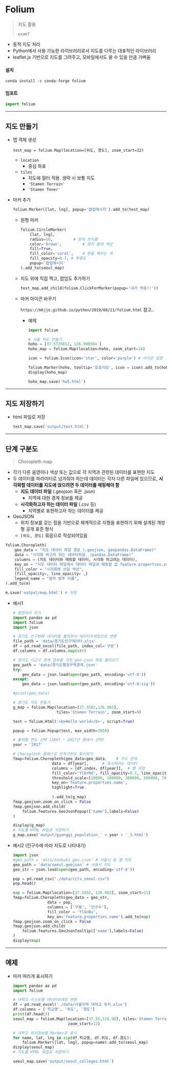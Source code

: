 # Folium

> 지도 활용
>
> `exam7`

* 동적 지도 처리
* Python에서 사용 가능한 라이브러리로서 지도를 다루는 대표적인 라이브러리
* leaflet.js 기반으로 지도를 그려주고, 모바일에서도 쓸 수 있을 만큼 가벼움

#### 설치

```shell
conda install -c conda-forge folium
```

#### 임포트

```python
import folium
```



---



## 지도 만들기

* 맵 객체 생성

  ```
  test_map = folium.Map(location=[위도, 경도], zoom_start=12)
  ```
  * `location`
    * 중심 좌표
  * `tiles`
    * 지도에 필터 적용. 생략 시 보통 지도
    * `'Stamen Terrain'`
    * `'Stamen Toner'`

* 마커 추가

  ```python
  folium.Marker([lat, lng], popup='팝업메시지').add_to(test_map)
  ```

  * 원형 마커

    ```python
    folium.CircleMarker(
    	[lat, lng],
    	radius=10,         # 원의 반지름
        color='brown',         # 원의 둘레 색상
        fill=True,
        fill_color='coral',    # 원을 채우는 색
        fill_opacity=0.7, # 투명도    
        popup='팝업메시지'
    ).add_to(seoul_map)
    ```

  * 지도 위에 직접 찍고, 팝업도 추가하기

    ```python
    test_map.add_child(folium.ClickForMarker(popup='내가 찍음!!'))
    ```

  * 마커 아이콘 바꾸기
  
    `https://mkjjo.github.io/python/2019/08/11/folium.html` 참고..
  
    * 예제
  
      ```python
      import folium
      
      # 서울 지도 만들기
      hoho = [37.5729812, 126.990504 ]
      hoho_map = folium.Map(location=hoho, zoom_start=16)
      
      icon = folium.Icon(icon='star', color='purple') # 아이콘 설정
      
      folium.Marker(hoho, tooltip='호호식당', icon = icon).add_to(hoho_map)
      display(hoho_map)
      
      hoho_map.save('hw5.html')
      ```
  
      

---



## 지도 저장하기

* html 파일로 저장

  ```python
  test_map.save('output/test.html')
  ```

  

---



## 단계 구분도

> Choropleth map

* 각기 다른 음영이나 색상 또는 값으로 각 지역과 관련된 데이터를 표현한 지도
* 두 데이터를 파라미터로 넘겨줘야 하는데 데이터는 각자 다른 파일에 있으므로, **시각화할 데이터를 지도에 얹으려면 두 데이터를 매핑해야 함**
  * **지도 데이터 파일** (.geojson 혹은 .json)
    * 지역에 대한 경계 정보를 제공
  * **시각화하고자 하는 데이터 파일** (.csv 등)
    * 지역별로 표현하고자 하는 데이터를 제공
* GeoJSON
  * 위치 정보를 갖는 점을 기반으로 체계적으로 지형을 표현하기 위해 설계된 개방형 공개 표준 형식
  * `[위도, 경도]` 묶음으로 작성되어있음

```python
folium.Choropleth(
	geo_data = "지도 데이터 파일 경로 (.geojson, geopandas.DataFrame)"
	data = "시각화 하고자 하는 데이터파일. (pandas.DataFrame)"
	columns = (지도 데이터와 매핑할 데이터, 시각화 하고려는 데이터),
	key_on = "지도 데이터 파일에서 데이터 파일과 매핑할 값 feature.properties.xxx",
	fill_color = "시각화에 쓰일 색상",
	[fill_opacity=, line_opacity= ,]
	legend_name = "칼라 범주 이름",
).add_to(m)
```

```python
m.save('output/map.html') # 저장
```



* 예시1

  ```python
  # 팝업처리 추가
  import pandas as pd
  import folium
  import json
  
  # 경기도 인구변화 데이터를 불러와서 데이터프레임으로 변환
  file_path = 'data/경기도인구데이터.xlsx'
  df = pd.read_excel(file_path, index_col='구분')  
  df.columns = df.columns.map(str)
  
  # 경기도 시군구 경계 정보를 가진 geo-json 파일 불러오기
  geo_path = 'data/경기도행정구역경계.json'
  try:
      geo_data = json.load(open(geo_path, encoding='utf-8'))
  except:
      geo_data = json.load(open(geo_path, encoding='utf-8-sig'))
  
  #print(geo_data)
  
  # 경기도 지도 만들기
  g_map = folium.Map(location=[37.5502,126.982], 
                     tiles='Stamen Terrain', zoom_start=9)
  
  test = folium.Html('<b>Hello world</b>', script=True)
  
  popup = folium.Popup(test, max_width=2650)
  
  # 출력할 연도 선택 (2007 ~ 2017년 중에서 선택)
  year = '2017'  
  
  # Choropleth 클래스로 단계구분도 표시하기
  fmap=folium.Choropleth(geo_data=geo_data,    # 지도 경계
                   data = df[year],      # 표시하려는 데이터
                   columns = [df.index, df[year]],  # 열 지정
                   fill_color='YlOrRd', fill_opacity=0.7, line_opacity=0.3,
                   threshold_scale=[10000, 100000, 300000, 500000, 700000],               
                   key_on='feature.properties.name',
                   highlight=True
                   
                   ).add_to(g_map)
  fmap.geojson.zoom_on_click = False
  fmap.geojson.add_child(
      folium.features.GeoJsonPopup(['name'],labels=False)
  )
  
  display(g_map)
  # 지도를 HTML 파일로 저장하기
  g_map.save('output/gyonggi_population_' + year + '_3.html')
  
  ```

* 예시2 (인구수에 따라 지도로 나타내기)

  ```python
  import json
  #geo_path = 'data/hankuk1_geo.json' # 서울시 동 별 지도
  geo_path = 'data/seoul.geojson' # 서울시 지도
  geo_str = json.load(open(geo_path, encoding='utf-8'))
  
  pop = pd.read_csv("./data/cctv_seoul.csv")
  pop.head()
  ```

  ```python
  map = folium.Map(location=[37.5502, 126.982], zoom_start=11)
  fmap=folium.Choropleth(geo_data = geo_str,
                 data = pop,
                 columns = ['구별', '인구수'],
                 fill_color = 'YlGnBu',
                 key_on='feature.properties.name').add_to(map)
  fmap.geojson.zoom_on_click = False
  fmap.geojson.add_child(
      folium.features.GeoJsonTooltip(['name'],labels=False)
  )
  display(map)
  ```





---



## 예제

* 마커 여러개 표시하기

  ```python
  import pandas as pd
  import folium
  
  # 대학교 리스트를 데이터프레임 변환
  df = pd.read_excel('./data/서울지역 대학교 위치.xlsx')
  df.columns = ['학교명', '위도', '경도']
  print(df.head())
  seoul_map = folium.Map(location=[37.55,126.98], tiles='Stamen Terrain', 
                          zoom_start=12)
  
  # 대학교 위치정보를 Marker로 표시
  for name, lat, lng in zip(df.학교명, df.위도, df.경도):
      folium.Marker([lat, lng], popup=name).add_to(seoul_map)
  display(seoul_map)
  # 지도를 HTML 파일로 저장하기
  
  seoul_map.save('output/seoul_colleges.html')
  ```


